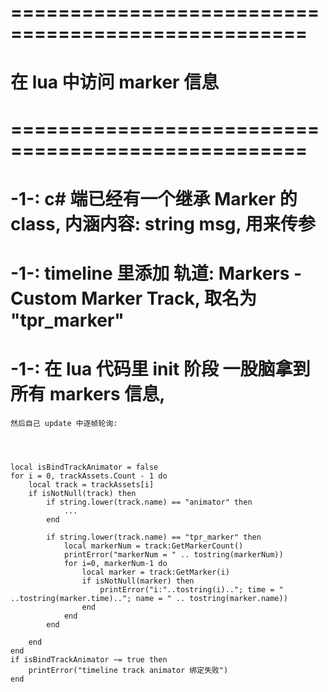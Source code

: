 





# =================================================== #
#        在 lua 中访问 marker 信息
# =================================================== #

# -1-: c# 端已经有一个继承 Marker 的class, 内涵内容: string msg, 用来传参

# -1-: timeline 里添加 轨道: Markers - Custom Marker Track,  取名为 "tpr_marker"

# -1-: 在 lua 代码里 init 阶段 一股脑拿到所有 markers 信息, 
    然后自己 update 中逐帧轮询:




    local isBindTrackAnimator = false
    for i = 0, trackAssets.Count - 1 do
        local track = trackAssets[i]
        if isNotNull(track) then
            if string.lower(track.name) == "animator" then
                ...
            end

            if string.lower(track.name) == "tpr_marker" then
                local markerNum = track:GetMarkerCount() 
                printError("markerNum = " .. tostring(markerNum))
                for i=0, markerNum-1 do 
                    local marker = track:GetMarker(i)
                    if isNotNull(marker) then 
                        printError("i:"..tostring(i).."; time = " ..tostring(marker.time).."; name = " .. tostring(marker.name))
                    end
                end
            end
            
        end
    end
    if isBindTrackAnimator ~= true then 
        printError("timeline track animator 绑定失败")
    end 























